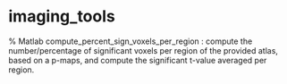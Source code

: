 # imaging_tools

% Matlab
compute_percent_sign_voxels_per_region : compute the number/percentage of significant voxels per region of the provided atlas, based on a p-maps, and compute the significant t-value averaged per region.
